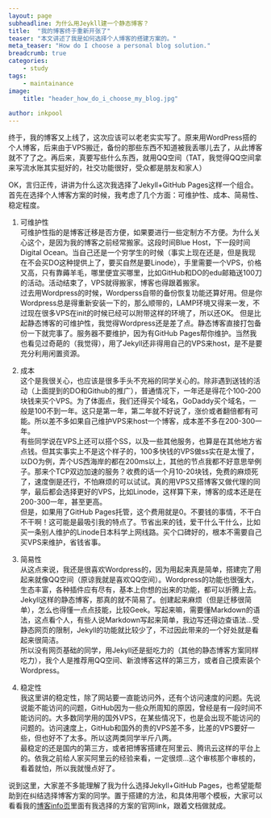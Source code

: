 ```yaml
---
layout: page
subheadline: 为什么用Jeykll建一个静态博客？
title:  "我的博客终于重新开张了"
teaser: "本文讲述了我是如何选择个人博客的搭建方案的。"
meta_teaser: "How do I choose a personal blog solution."
breadcrumb: true
categories:
    - study
tags:
    - maintainance
image:
    title: "header_how_do_i_choose_my_blog.jpg"
    
author: inkpool
---
```


终于，我的博客又上线了，这次应该可以老老实实写了。原来用WordPress搭的个人博客，后来由于VPS搬迁，备份的那些东西不知道被我丢哪儿去了，从此博客就不了了之。再后来，真要写些什么东西，就用QQ空间（TAT，我觉得QQ空间拿来写流水账其实挺好的，社交功能很好，受众都是朋友和家人）

OK，言归正传，讲讲为什么这次我选择了Jekyll+GitHub Pages这样一个组合。首先在选择个人博客方案的时候，我考虑了几个方面：可维护性、成本、简易性、稳定程度。  

1. 可维护性  
可维护性指的是博客迁移是否方便，如果要进行一些定制方不方便。为什么关心这个，是因为我的博客之前经常搬家。这段时间Blue Host，下一段时间Digital Ocean。当自己还是一个穷学生的时候（事实上现在还是，但是我现在不会买DO这种提供上了，要买自然是要Linode），手里需要一个VPS，价格又高，只有靠薅羊毛，哪里便宜买哪里，比如GitHub和DO的edu邮箱送100刀的活动。活动结束了，VPS就得搬家，博客也得跟着搬家。  
过去用Wordpress的时候，Wordperss自带的备份恢复功能还算好用。但是你Wordpress总是得重新安装一下的，那么顺带的，LAMP环境又得来一发，不过现在很多VPS在init的时候已经可以附带这样的环境了，所以还OK。
但是比起静态博客的可维护性，我觉得Wordpress还是差了点。静态博客直接打包备份一下就完事了。服务器不要维护，因为有GitHub Pages帮你维护。当然我也看见过奇葩的（我觉得），用了Jekyll还非得用自己的VPS来host，是不是要充分利用闲置资源。

2. 成本  
这个是我很关心，也应该是很多手头不充裕的同学关心的。除非遇到送钱的活动（上面提到的DO和Github的推广），普通情况下，一年还是得花个100-200块钱来买个VPS。为了体面点，我们还得买个域名，GoDaddy买个域名，一般是100不到一年。这只是第一年，第二年就不好说了，涨价或者翻倍都有可能。所以差不多如果自己维护VPS来host一个博客，成本差不多在200-300一年。  
有些同学说在VPS上还可以搭个SS，以及一些其他服务，也算是在其他地方省点钱。但其实事实上不是这个样子的，100多快钱的VPS做ss实在是太慢了，以DO为例，弄个US西海岸的都在200ms以上，其他的节点我都不好意思举例子。那来个TCP双边加速的服务？收费的话一个月10-20块钱，免费的麻烦死了，速度倒是还行，不怕麻烦的可以试试。真的用VPS又搭博客又做代理的同学，最后都会选择更好的VPS，比如Linode，这样算下来，博客的成本还是在200-300一年，甚至更高。  
但是，如果用了GitHub Pages托管，这个费用就是0。不要钱的事情，不干白不干啊！这可能是最吸引我的特点了。节省出来的钱，爱干什么干什么，比如买一条别人维护的Linode日本科学上网线路。买个口碑好的，根本不需要自己买VPS来维护，省钱省事。  

3. 简易性  
从这点来说，我还是很喜欢Wordpress的，因为用起来真是简单，搭建完了用起来就像QQ空间（原谅我就是喜欢QQ空间）。Wordpress的功能也很强大，生态丰富，各种插件应有尽有，基本上你想的出来的功能，都可以折腾上去。  
Jekyll这样的静态博客，那真的就不简易了。创建起来麻烦（但是迁移很简单），怎么也得懂一点点技能，比较Geek。写起来嘛，需要懂Markdown的语法，这点看个人，有些人说Markdown写起来简单，我边写还得边查语法...受静态网页的限制，Jekyll的功能就比较少了，不过因此带来的一个好处就是看起来很简洁。  
所以没有网页基础的同学，用Jekyll还是挺吃力的（其他的静态博客方案同样吃力），我个人是推荐用QQ空间、新浪博客这样的第三方，或者自己摸索装个Wordpress。

4. 稳定性  
我这里讲的稳定性，除了网站要一直能访问外，还有个访问速度的问题。先说说能不能访问的问题，GitHub因为一些众所周知的原因，曾经是有一段时间不能访问的。大多数同学用的国外VPS，在某些情况下，也是会出现不能访问的问题的。访问速度上，GitHub和国外的贵的VPS差不多，比差的VPS要好一些，但也好不了太多。所以这两类同学半斤八两。  
最稳定的还是国内的第三方，或者把博客搭建在阿里云、腾讯云这样的平台上的。依我之前给人家买阿里云的经验来看，一定很烦...这个审核那个审核的，看着就怕，所以我就慢点好了。

说到这里，大家差不多能理解了我为什么选择Jekyll+GitHub Pages，也希望能帮助到在纠结选择博客方案的同学。置于搭建的方法，和具体用哪个模板，大家可以看看我的[博客info页](https://inkpool.github.io/info/)里面有我选择的方案的官网link，跟着文档做就成。

